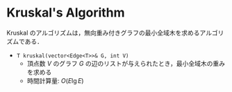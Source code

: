 # Kruskal's Algorithm

Kruskal のアルゴリズムは，無向重み付きグラフの最小全域木を求めるアルゴリズムである．

- `T kruskal(vector<Edge<T>>& G, int V)`
    - 頂点数 $V$ のグラフ $G$ の辺のリストが与えられたとき，最小全域木の重みを求める
    - 時間計算量: $O(E\lg E)$
